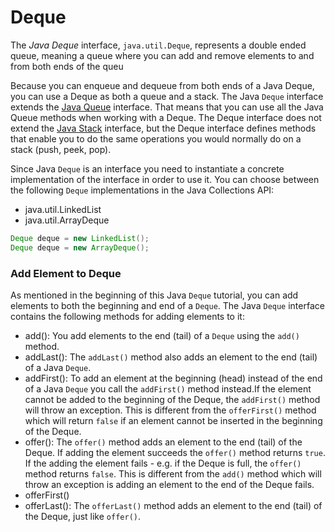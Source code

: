 # Deque

The _Java_ _Deque_ interface, `java.util.Deque`, represents a double ended queue, meaning a queue where you can add and remove elements to and from both ends of the queu

Because you can enqueue and dequeue from both ends of a Java Deque, you can use a Deque as both a queue and a stack. The Java `Deque` interface extends the [Java Queue](https://jenkov.com/tutorials/java-collections/queue.html) interface. That means that you can use all the Java Queue methods when working with a Deque. The Deque interface does not extend the [Java Stack](https://jenkov.com/tutorials/java-collections/stack.html) interface, but the Deque interface defines methods that enable you to do the same operations you would normally do on a stack (push, peek, pop).



Since Java `Deque` is an interface you need to instantiate a concrete implementation of the interface in order to use it. You can choose between the following `Deque` implementations in the Java Collections API:

* java.util.LinkedList
* java.util.ArrayDeque



```java
Deque deque = new LinkedList();
Deque deque = new ArrayDeque();
```



### Add Element to Deque

As mentioned in the beginning of this Java `Deque` tutorial, you can add elements to both the beginning and end of a `Deque`. The Java `Deque` interface contains the following methods for adding elements to it:

* add(): You add elements to the end (tail) of a `Deque` using the `add()` method.
* addLast(): The `addLast()` method also adds an element to the end (tail) of a Java `Deque`.
* addFirst(): To add an element at the beginning (head) instead of the end of a Java `Deque` you call the `addFirst()` method instead.If the element cannot be added to the beginning of the Deque, the `addFirst()` method will throw an exception. This is different from the `offerFirst()` method which will return `false` if an element cannot be inserted in the beginning of the Deque.
* offer(): The `offer()` method adds an element to the end (tail) of the Deque. If adding the element succeeds the `offer()` method returns `true`. If the adding the element fails - e.g. if the Deque is full, the `offer()` method returns `false`. This is different from the `add()` method which will throw an exception is adding an element to the end of the Deque fails.
* offerFirst()
* offerLast(): The `offerLast()` method adds an element to the end (tail) of the Deque, just like `offer()`.

